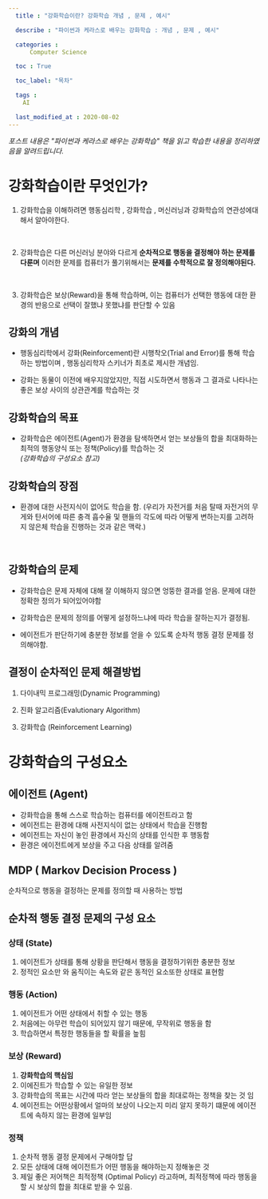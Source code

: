 ```yaml
---
  title : "강화학습이란? 강화학습 개념 , 문제 , 예시"

  describe : "파이썬과 케라스로 배우는 강화학습 : 개념 , 문제 , 예시"

  categories : 
      Computer Science

  toc : True

  toc_label: "목차"

  tags : 
    AI

  last_modified_at : 2020-08-02
---
```

*포스트 내용은 "파이썬과 케라스로 배우는 강화학습" 책을 읽고 학습한 내용을 정리하였음을 알려드립니다.*

# 강화학습이란 무엇인가?
1. 강화학습을 이해하려면 행동심리학 , 강화학습 , 머신러닝과 강화학습의 연관성에대해서 알아야한다.

<br/>

2. 강화학습은 다른 머신러닝 분야와 다르게 **순차적으로 행동을 결정해야 하는 문제를 다룬며** 이러한 문제를 컴퓨터가 풀기위해서는 **문제를 수학적으로 잘 정의해야된다.**

<br/>

3. 강화학습은 보상(Reward)을 통해 학습하며, 이는 컴퓨터가 선택한 행동에 대한 환경의 반응으로 선택이 잘했냐 못했냐를 판단할 수 있음



## 강화의 개념
* 행동심리학에서 강화(Reinforcement)란 시행착오(Trial and Error)를 통해 학습하는 방법이며 , 행동심리학자 스키너가 최초로 제시한 개념임.

* 강화는 동물이 이전에 배우지않았지만, 직접 시도하면서 행동과 그 결과로 나타나는 좋은 보상 사이의 상관관계를 학습하는 것


## 강화학습의 목표
* 강화학습은 에이전트(Agent)가 환경을 탐색하면서 얻는 보상들의 합을 최대화하는 최적의 행동양식 또는 정책(Policy)를 학습하는 것<br/>
_(강화학습의 구성요소 참고)_

## 강화학습의 장점
* 환경에 대한 사전지식이 없어도 학습을 함. (우리가 자전거를 처음 탈때 자전거의 무게와 탄서어에 따른 충격 흡수율 및 핸들의 각도에 따라 어떻게 변하는지를 고려하지 않은체 학습을 진행하는 것과 같은 맥락.)
<br/>

## 강화학습의 문제

* 강화학습은 문제 자체에 대해 잘 이해하지 않으면 엉뚱한 결과를 얻음. 문제에 대한 정확한 정의가 되어있어야함

* 강화학습은 문제의 정의를 어떻게 설정하느냐에 따라 학습을 잘하는지가 결정됨.

* 에이전트가 판단하기에 충분한 정보를 얻을 수 있도록 순차적 행동 결정 문제를 정의해야함.

## 결정이 순차적인 문제 해결방법
1. 다이내믹 프로그래밍(Dynamic Programming)

2. 진화 알고리즘(Evalutionary Algorithm)

3. 강화학습 (Reinforcement Learning)
# 강화학습의 구성요소

## 에이전트 (Agent) 

* 강화학습을 통해 스스로 학습하는 컴퓨터를 에이전트라고 함
* 에이전트는 환경에 대해 사전지식이 없는 상태에서 학습을 진행함
* 에이전트는 자신이 놓인 환경에서 자신의 상태를 인식한 후 행동함
* 환경은 에이전트에게 보상을 주고 다음 상태를 알려줌

## MDP ( Markov Decision Process )
 순차적으로 행동을 결정하는 문제를 정의할 때 사용하는 방법

## 순차적 행동 결정 문제의 구성 요소
### 상태 (State)
 1. 에이전트가 상태를 통해 상황을 판단해서 행동을 결정하기위한 충분한 정보
 2. 정적인 요소만 와 움직이는 속도와 같은 동적인 요소또한 상태로 표현함

###  행동 (Action)
 1. 에이전트가 어떤 상태에서 취할 수 있는 행동
 2. 처음에는 아무런 학습이 되어있지 않기 때문에, 무작위로 행동을 함
 3. 학습하면서 특정한 행동들을 할 확률을 높힘

### 보상 (Reward)
 1. **강화학습의 핵심임**
 2. 이에진트가 학습할 수 있는 유일한 정보
 3. 강화학습의 목표는 시간에 따라 얻는 보상들의 합을 최대로하는 정책을 찾는 것 임
 4. 에이전트는 어떤상황에서 얼마의 보상이 나오는지 미리 알지 못하기 떄문에 에이전트에 속하지 않는 환경에 일부임

### 정책
1. 순차적 행동 결정 문제에서 구해야할 답
2. 모든 상태에 대해 에이전트가 어떤 행동을 해야하는지 정해놓은 것
3. 제일 좋은 저어책은 최적정책 (Optimal Policy) 라고하며, 최적정책에 따라 행동을 할 시 보상의 합을 최대로 받을 수 있음.
